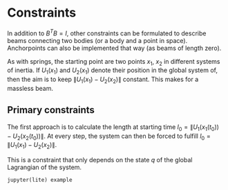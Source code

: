 # Constraints

In addition to $B^TB = I$, other constraints can be formulated to describe beams connecting two bodies (or a body and a point in space).
Anchorpoints can also be implemented that way (as beams of length zero).

As with springs, the starting point are two points $x_1$, $x_2$ in different systems of inertia.
If $U_1(x_1)$ and $U_2(x_1)$ denote their position in the global system of, then the aim is to keep
$\| U_1(x_1) - U_2(x_2) \|$ constant.
This makes for a massless beam.

## Primary constraints

The first approach is to calculate the length at starting time $l_0 = \| U_1(x_1(t_0)) - U_2(x_2(t_0)) \|$.
At every step, the system can then be forced to fulfill $l_0 = \| U_1(x_1) - U_2(x_2) \|$.

This is a constraint that only depends on the state $q$ of the global Lagrangian of the system.



```{admonition} TODO
jupyter(lite) example
```
